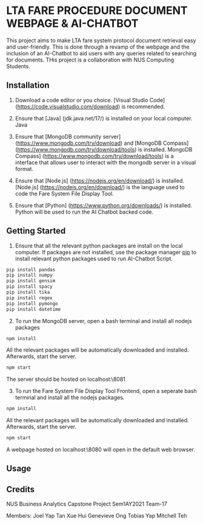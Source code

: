 # LTA FARE PROCEDURE DOCUMENT WEBPAGE & AI-CHATBOT

This project aims to make LTA fare system protocol document retrieval easy and user-friendly. This is done through a revamp of the webpage and the inclusion of an AI-Chatbot to aid users with any queries related to searching for documents. THis project is a collaboration with NUS Computing Students.

## Installation

1. Download a code editor or you choice. [Visual Studio Code] (https://code.visualstudio.com/download) is recommended. 

2. Ensure that [Java] (jdk.java.net/17/) is installed on your local computer.
Java

3. Ensure that [MongoDB community server] (https://www.mongodb.com/try/download) and [MongoDB Compass] (https://www.mongodb.com/try/download/tools) is installed.
MongoDB Compass] (https://www.mongodb.com/try/download/tools) is a interface that allows user to interact with the mongodb server in a visual format.

4. Ensure that [Node.js] (https://nodejs.org/en/download/) is installed. 
[Node.js] (https://nodejs.org/en/download/) is the language used to code the Fare System File Display Tool.

5. Ensure that [Python] (https://www.python.org/downloads/) is installed. 
Python will be used to run the AI Chatbot backed code.

## Getting Started

1. Ensure that all the relevant python packages are install on the local computer.
If packages are not installed, use the package manager [pip](https://pip.pypa.io/en/stable/) to install relevant python packages used to run AI-Chatbot Script.

```bash
pip install pandas
pip install numpy
pip install gensim
pip install spacy
pip install tika
pip install regex
pip install pymongo
pip install datetime
```

2. To run the MongoDB server, open a bash terminal and install all nodejs packages

```bash
npm install
```

All the relevant packages will be automatically downloaded and installed. Afterwards, start the server.

```bash
npm start
```

The server should be hosted on localhost:\\8081

3. To run the Fare System File Display Tool Frontend, open a seperate bash terminal and install all the nodejs packages.

```bash
npm install
```

All the relevant packages will be automatically downloaded and installed. Afterwards, start the server.

```bash
npm start
```

A webpage hosted on localhost:\\8080 will open in the default web browser.



## Usage

## Credits

NUS Business Analytics Capstone Project Sem1AY2021 Team-17

Members:
Joel Yap
Tan Xue Hui
Genevieve Ong
Tobias Yap
Mitchell Teh